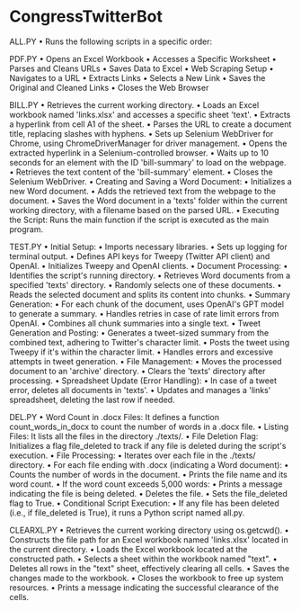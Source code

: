 # CongressTwitterBot

ALL.PY
•	Runs the following scripts in a specific order:

PDF.PY
•	Opens an Excel Workbook
•	Accesses a Specific Worksheet
•	Parses and Cleans URLs
•	Saves Data to Excel
•	Web Scraping Setup
•	Navigates to a URL
•	Extracts Links
•	Selects a New Link
•	Saves the Original and Cleaned Links
•	Closes the Web Browser


BILL.PY
•	Retrieves the current working directory.
•	Loads an Excel workbook named 'links.xlsx' and accesses a specific sheet 'text'.
•	Extracts a hyperlink from cell A1 of the sheet.
•	Parses the URL to create a document title, replacing slashes with hyphens.
•	Sets up Selenium WebDriver for Chrome, using ChromeDriverManager for driver management.
•	Opens the extracted hyperlink in a Selenium-controlled browser.
•	Waits up to 10 seconds for an element with the ID 'bill-summary' to load on the webpage.
•	Retrieves the text content of the 'bill-summary' element.
•	Closes the Selenium WebDriver.
•	Creating and Saving a Word Document:
•	Initializes a new Word document.
•	Adds the retrieved text from the webpage to the document.
•	Saves the Word document in a 'texts' folder within the current working directory, with a filename based on the parsed URL.
•	Executing the Script: Runs the main function if the script is executed as the main program.


TEST.PY
•	Initial Setup:
•	Imports necessary libraries.
•	Sets up logging for terminal output.
•	Defines API keys for Tweepy (Twitter API client) and OpenAI.
•	Initializes Tweepy and OpenAI clients.
•	Document Processing:
•	Identifies the script's running directory.
•	Retrieves Word documents from a specified 'texts' directory.
•	Randomly selects one of these documents.
•	Reads the selected document and splits its content into chunks.
•	Summary Generation:
•	For each chunk of the document, uses OpenAI's GPT model to generate a summary.
•	Handles retries in case of rate limit errors from OpenAI.
•	Combines all chunk summaries into a single text.
•	Tweet Generation and Posting:
•	Generates a tweet-sized summary from the combined text, adhering to Twitter's character limit.
•	Posts the tweet using Tweepy if it's within the character limit.
•	Handles errors and excessive attempts in tweet generation.
•	File Management:
•	Moves the processed document to an 'archive' directory.
•	Clears the 'texts' directory after processing.
•	Spreadsheet Update (Error Handling):
•	In case of a tweet error, deletes all documents in 'texts'.
•	Updates and manages a 'links' spreadsheet, deleting the last row if needed.

DEL.PY
•	Word Count in .docx Files: It defines a function count_words_in_docx to count the number of words in a .docx file.
•	Listing Files: It lists all the files in the directory ./texts/.
•	File Deletion Flag: Initializes a flag file_deleted to track if any file is deleted during the script's execution.
•	File Processing:
•	Iterates over each file in the ./texts/ directory.
•	For each file ending with .docx (indicating a Word document):
•	Counts the number of words in the document.
•	Prints the file name and its word count.
•	If the word count exceeds 5,000 words:
•	Prints a message indicating the file is being deleted.
•	Deletes the file.
•	Sets the file_deleted flag to True.
•	Conditional Script Execution:
•	If any file has been deleted (i.e., if file_deleted is True), it runs a Python script named all.py.

CLEARXL.PY
•	Retrieves the current working directory using os.getcwd().
•	Constructs the file path for an Excel workbook named 'links.xlsx' located in the current directory.
•	Loads the Excel workbook located at the constructed path.
•	Selects a sheet within the workbook named "text".
•	Deletes all rows in the "text" sheet, effectively clearing all cells.
•	Saves the changes made to the workbook.
•	Closes the workbook to free up system resources.
•	Prints a message indicating the successful clearance of the cells.
